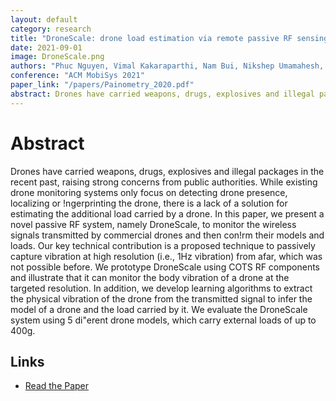 ```yaml
---
layout: default
category: research
title: "DroneScale: drone load estimation via remote passive RF sensing"
date: 2021-09-01
image: DroneScale.png
authors: "Phuc Nguyen, Vimal Kakaraparthi, Nam Bui, Nikshep Umamahesh, Nhat Pham, Hoang Truong, Yeswanth Guddeti, Dinesh Bharadia, Richard Han, Eric Frew, Daniel Massey, and Tam Vu"
conference: "ACM MobiSys 2021"
paper_link: "/papers/Painometry_2020.pdf"
abstract: Drones have carried weapons, drugs, explosives and illegal packages in the recent past, raising strong concerns from public authorities. While existing drone monitoring systems only focus on detecting drone presence, localizing or !ngerprinting the drone, there is a lack of a solution for estimating the additional load carried by a drone. In this paper, we present a novel passive RF system, namely DroneScale, to monitor the wireless signals transmitted by commercial drones and then con!rm their models and loads. Our key technical contribution is a proposed technique to passively capture vibration at high resolution (i.e., 1Hz vibration) from afar, which was not possible before. We prototype DroneScale using COTS RF components and illustrate that it can monitor the body vibration of a drone at the targeted resolution. In addition, we develop learning algorithms to extract the physical vibration of the drone from the transmitted signal to infer the model of a drone and the load carried by it. We evaluate the DroneScale system using 5 di"erent drone models, which carry external loads of up to 400g.
---
```


# Abstract

Drones have carried weapons, drugs, explosives and illegal packages in the recent past, raising strong concerns from public authorities. While existing drone monitoring systems only focus on detecting drone presence, localizing or !ngerprinting the drone, there is a lack of a solution for estimating the additional load carried by a drone. In this paper, we present a novel passive RF system, namely DroneScale, to monitor the wireless signals transmitted by commercial drones and then con!rm their models and loads. Our key technical contribution is a proposed technique to passively capture vibration at high resolution (i.e., 1Hz vibration) from afar, which was not possible before. We prototype DroneScale using COTS RF components and illustrate that it can monitor the body vibration of a drone at the targeted resolution. In addition, we develop learning algorithms to extract the physical vibration of the drone from the transmitted signal to infer the model of a drone and the load carried by it. We evaluate the DroneScale system using 5 di"erent drone models, which carry external loads of up to 400g.

## Links
- [Read the Paper](https://people.cs.umass.edu/~phuc/papers/2020_SenSys_DroneScale.pdf)